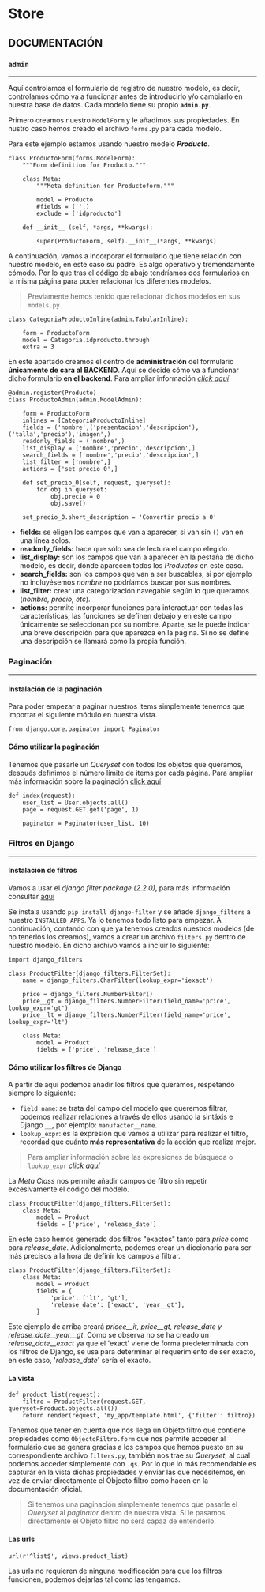 # Store 

## DOCUMENTACIÓN

### `admin`
---

Aquí controlamos el formulario de registro de nuestro modelo, es decir, controlamos cómo va a funcionar antes de introducirlo y/o cambiarlo en nuestra base de datos. Cada modelo tiene su propio **`admin.py`**. 

Primero creamos nuestro `ModelForm` y le añadimos sus propiedades. En nustro caso hemos creado el archivo `forms.py` para cada modelo. 

Para este ejemplo estamos usando nuestro modelo ***Producto***.

```
class ProductoForm(forms.ModelForm):
    """Form definition for Producto."""

    class Meta:
        """Meta definition for Productoform."""

        model = Producto
        #fields = ('',)
        exclude = ['idproducto']

    def __init__ (self, *args, **kwargs):

        super(ProductoForm, self).__init__(*args, **kwargs)
```
A continuación, vamos a incorporar el formulario que tiene relación con nuestro modelo, en este caso su padre. Es algo operativo y tremendamente cómodo. Por lo que tras el código de abajo tendríamos dos formularios en la misma página para poder relacionar los diferentes modelos. 
>Previamente hemos tenido que relacionar dichos modelos en sus `models.py`.

```
class CategoriaProductoInline(admin.TabularInline):

    form = ProductoForm
    model = Categoria.idproducto.through
    extra = 3
```
En este apartado creamos el centro de **administración** del formulario **únicamente de cara al BACKEND**. Aquí se decide cómo va a funcionar dicho formulario **en el backend**. Para ampliar información *[click aquí](https://docs.djangoproject.com/en/2.2/ref/contrib/admin/)*

```
@admin.register(Producto)
class ProductoAdmin(admin.ModelAdmin):

    form = ProductoForm
    inlines = [CategoriaProductoInline]
    fields = ('nombre',('presentacion','descripcion'), ('talla','precio'),'imagen',)
    readonly_fields = ('nombre',)
    list_display = ['nombre','precio','descripcion',]
    search_fields = ['nombre','precio','descripcion',]
    list_filter = ['nombre',]
    actions = ['set_precio_0',]

    def set_precio_0(self, request, queryset):
        for obj in queryset:
            obj.precio = 0
            obj.save()

    set_precio_0.short_description = 'Convertir precio a 0'
```
- **fields:** se eligen los campos que van a aparecer, si van sin `()` van en una línea solos.
- **readonly_fields:** hace que sólo sea de lectura el campo elegido.
- **list_display:** son los campos que van a aparecer en la pestaña de dicho modelo, es decir, dónde aparecen todos los *Productos* en este caso.
- **search_fields:** son los campos que van a ser buscables, si por ejemplo no incluyésemos *nombre* no podríamos buscar por sus nombres.
- **list_filter:** crear una categorización navegable según lo que queramos (*nombre, precio, etc*).
- **actions:** permite incorporar funciones para interactuar con todas las características, las funciones se definen debajo y en este campo únicamente se seleccionan por su nombre. Aparte, se le puede indicar una breve descripción para que aparezca en la página. Si no se define una descripción se llamará como la propia función.


### Paginación
---

#### Instalación de la paginación

Para poder empezar a paginar nuestros items simplemente tenemos que importar el siguiente módulo en nuestra vista.
```
from django.core.paginator import Paginator
```

#### Cómo utilizar la paginación

Tenemos que pasarle un *Queryset* con todos los objetos que queramos, después definimos el número límite de items por cada página. Para ampliar más información sobre la paginación [click aquí](https://docs.djangoproject.com/en/2.2/topics/pagination/)

```
def index(request):
    user_list = User.objects.all()
    page = request.GET.get('page', 1)

    paginator = Paginator(user_list, 10)
```

### Filtros en Django
---

#### Instalación de filtros

Vamos a usar el *django filter package (2.2.0)*, para más información consultar [aquí](https://django-filter.readthedocs.io/en/latest/guide/usage.html)

Se instala usando `pip install django-filter` y se añade `django_filters` a nuestro `INSTALLED_APPS`. Ya lo tenemos todo listo para empezar. A continuación, contando con que ya tenemos creados nuestros modelos (de no tenerlos los creamos), vamos a crear un archivo `filters.py` dentro de nuestro modelo. En dicho archivo vamos a incluir lo siguiente:

```
import django_filters

class ProductFilter(django_filters.FilterSet):
    name = django_filters.CharFilter(lookup_expr='iexact')

    price = django_filters.NumberFilter()
    price__gt = django_filters.NumberFilter(field_name='price', lookup_expr='gt')
    price__lt = django_filters.NumberFilter(field_name='price', lookup_expr='lt')

    class Meta:
        model = Product
        fields = ['price', 'release_date']
```

#### Cómo utilizar los filtros de Django

A partir de aquí podemos añadir los filtros que queramos, respetando siempre lo siguiente:

- `field_name`: se trata del campo del modelo que queremos filtrar, podemos realizar relaciones a través de ellos usando la sintáxis e Django `__`, por ejemplo: `manufacter__name`.
- `lookup_expr`: es la expresión que vamos a utilizar para realizar el filtro, recordad que cuánto **más representativa** de la acción que realiza mejor. 

>Para ampliar información sobre las expresiones de búsqueda o `lookup_expr` *[click aquí](https://docs.djangoproject.com/en/2.2/ref/models/lookups/#module-django.db.models.lookups)*

La *Meta Class* nos permite añadir campos de filtro sin repetir excesivamente el código del modelo. 

```
class ProductFilter(django_filters.FilterSet):
    class Meta:
        model = Product
        fields = ['price', 'release_date']
```
En este caso hemos generado dos filtros "exactos" tanto para *price* como para *release_date*. Adicionalmente, podemos crear un diccionario para ser más precisos a la hora de definir los campos a filtrar.

```
class ProductFilter(django_filters.FilterSet):
    class Meta:
        model = Product
        fields = {
            'price': ['lt', 'gt'],
            'release_date': ['exact', 'year__gt'],
        }
```
Este ejemplo de arriba creará *pricee__it, price__gt, release_date y release_date__year__gt*. Como se observa no se ha creado un *release_date__exact* ya que el 'exact' viene de forma predeterminada con los filtros de Django, se usa para determinar el requerimiento de ser exacto, en este caso, '*release_date*' sería el exacto.

#### La vista

```
def product_list(request):
    filtro = ProductFilter(request.GET, queryset=Product.objects.all())
    return render(request, 'my_app/template.html', {'filter': filtro})
```
Tenemos que tener en cuenta que nos llega un Objeto filtro que contiene propiedades como `ObjectoFiltro.form` que nos permite acceder al formulario que se genera gracias a los campos que hemos puesto en su correspondiente archivo `filters.py`, también nos trae su *Queryset*, al cual podemos acceder simplemente con `.qs`. Por lo que lo más recomendable es capturar en la vista dichas propiedades y enviar las que necesitemos, en vez de enviar directamente el Objecto filtro como hacen en la documentación oficial.

>Si tenemos una paginación simplemente tenemos que pasarle el *Queryset* al *paginator* dentro de nuestra vista. Si le pasamos directamente el Objeto filtro no será capaz de entenderlo.

#### Las urls

```
url(r'^list$', views.product_list)
```
Las urls no requieren de ninguna modificación para que los filtros funcionen, podemos dejarlas tal como las tengamos.



